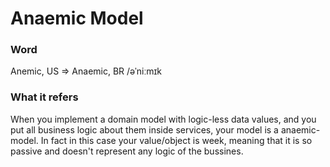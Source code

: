 # Anaemic Model

### Word
Anemic, US => Anaemic, BR /əˈniːmɪk 

### What it refers
When you implement a domain model with logic-less data values, and 
you put all business logic about them inside services, your model 
is a anaemic-model. In fact in this case your value/object is week,
meaning that it is so passive and doesn't represent any logic of the
bussines.
